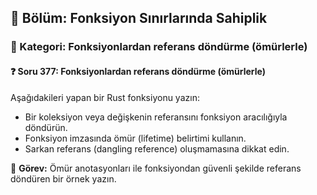 ## 📘 Bölüm: Fonksiyon Sınırlarında Sahiplik
### 🔹 Kategori: Fonksiyonlardan referans döndürme (ömürlerle)
#### ❓ Soru 377: Fonksiyonlardan referans döndürme (ömürlerle)

Aşağıdakileri yapan bir Rust fonksiyonu yazın:

- Bir koleksiyon veya değişkenin referansını fonksiyon aracılığıyla döndürün.
- Fonksiyon imzasında ömür (lifetime) belirtimi kullanın.
- Sarkan referans (dangling reference) oluşmamasına dikkat edin.

🔧 **Görev:** Ömür anotasyonları ile fonksiyondan güvenli şekilde referans döndüren bir örnek yazın.
